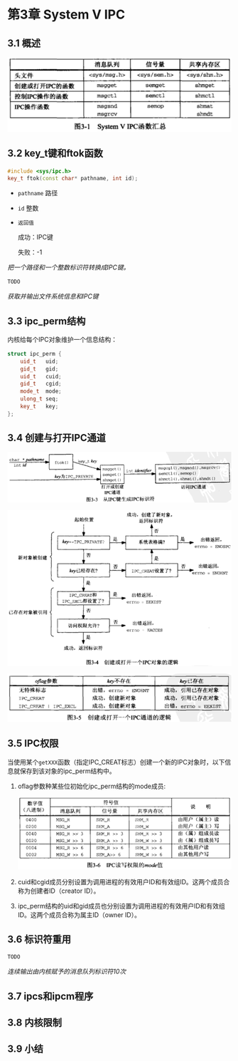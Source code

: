 # 第3章 System V IPC



## 3.1 概述

![3_1](res/3_1.png)



## 3.2 key_t键和ftok函数

```c++
#include <sys/ipc.h>
key_t ftok(const char* pathname, int id);
```

- `pathname` 路径

- `id` 整数

- `返回值`

  成功：IPC键

  失败：-1

*把一个路径和一个整数标识符转换成IPC键。*

```c++
TODO
```

*获取并输出文件系统信息和IPC键*



## 3.3 ipc_perm结构

内核给每个IPC对象维护一个信息结构：

```c++
struct ipc_perm {
	uid_t   uid;
    gid_t   gid;
    uid_t   cuid;
    gid_t   cgid;
    mode_t  mode;
    ulong_t seq;
    key_t   key;
};
```



## 3.4 创建与打开IPC通道

![3_3](res/3_3.png)

![3_4](res/3_4.png)

![3_5](res/3_5.png)



## 3.5 IPC权限

当使用某个`getXXX`函数（指定IPC_CREAT标志）创建一个新的IPC对象时，以下信息就保存到该对象的ipc_perm结构中。

1. oflag参数种某些位初始化ipc_perm结构的mode成员:

   ![3_6](res/3_6.png)

2. cuid和cgid成员分别设置为调用进程的有效用户ID和有效组ID。这两个成员合称为创建者ID（creator ID）。

3. ipc_perm结构的uid和gid成员也分别设置为调用进程的有效用户ID和有效组ID。这两个成员合称为属主ID（owner ID）。



## 3.6 标识符重用

```c++
TODO
```

*连续输出由内核赋予的消息队列标识符10次*



## 3.7 ipcs和ipcm程序



## 3.8 内核限制



## 3.9 小结


